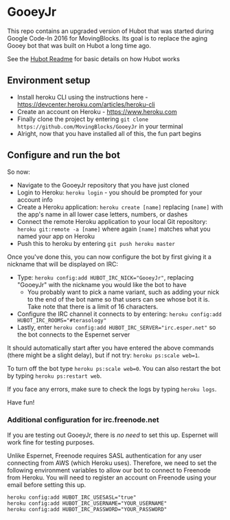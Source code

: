 # GooeyJr

This repo contains an upgraded version of Hubot that was started during Google Code-In 2016 for MovingBlocks. Its goal is to replace the aging Gooey bot that was built on Hubot a long time ago. 

See the [Hubot Readme](https://github.com/github/hubot/blob/master/README.md) for basic details on how Hubot works

## Environment setup  

* Install heroku CLI using the instructions here - https://devcenter.heroku.com/articles/heroku-cli
* Create an account on Heroku - https://www.heroku.com
* Finally clone the project by entering `git clone https://github.com/MovingBlocks/GooeyJr` in your terminal
* Alright, now that you have installed all of this, the fun part begins

## Configure and run the bot

So now: 

* Navigate to the GooeyJr repository that you have just cloned
* Login to Heroku: `heroku login` - you should be prompted for your account info
* Create a Heroku application: `heroku create [name]` replacing `[name]` with the app's name in all lower case letters, numbers, or dashes
* Connect the remote Heroku application to your local Git repository: `heroku git:remote -a [name]` where again `[name]` matches what you named your app on Heroku
* Push this to heroku by entering `git push heroku master`

Once you've done this, you can now configure the bot by first giving it a nickname that will be displayed on IRC:

* Type: `heroku config:add HUBOT_IRC_NICK="GooeyJr"`, replacing "GooeyJr" with the nickname you would like the bot to have
  * You probably want to pick a name variant, such as adding your nick to the end of the bot name so that users can see whose bot it is. Take note that there is a limit of 16 characters.
* Configure the IRC channel it connects to by entering: `heroku config:add HUBOT_IRC_ROOMS="#terasology"` 
* Lastly, enter `heroku config:add HUBOT_IRC_SERVER="irc.esper.net"` so the bot connects to the Espernet server

It should automatically start after you have entered the above commands (there might be a slight delay), but if not try: `heroku ps:scale web=1`.
 
To turn off the bot type `heroku ps:scale web=0`. You can also restart the bot by typing `heroku ps:restart web`.

If you face any errors, make sure to check the logs by typing `heroku logs`. 

Have fun!

### Additional configuration for irc.freenode.net 

If you are testing out GooeyJr, there is *no need* to set this up. Espernet will work fine for testing purposes.

Unlike Espernet, Freenode requires SASL authentication for any user connecting from  AWS (which Heroku uses). Therefore, we need to set the following environment variables to allow our bot to connect to Freenode from Heroku. You will need to register an account on Freenode using your email before setting this up.

`heroku config:add HUBOT_IRC_USESASL="true"`  
`heroku config:add HUBOT_IRC_USERNAME="YOUR_USERNAME"`  
`heroku config:add HUBOT_IRC_PASSWORD="YOUR_PASSWORD"`  